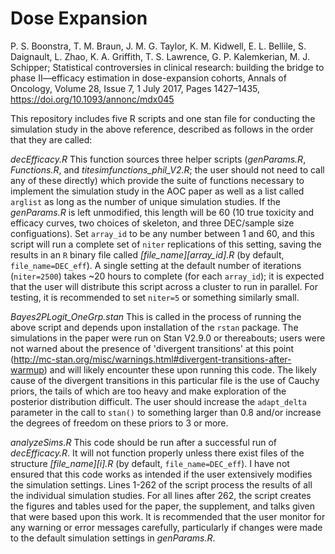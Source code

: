 # Dose Expansion

P. S. Boonstra, T. M. Braun, J. M. G. Taylor, K. M. Kidwell, E. L. Bellile, S. Daignault, L. Zhao, K. A. Griffith, T. S. Lawrence, G. P. Kalemkerian, M. J. Schipper; Statistical controversies in clinical research: building the bridge to phase II—efficacy estimation in dose-expansion cohorts, Annals of Oncology, Volume 28, Issue 7, 1 July 2017, Pages 1427–1435, https://doi.org/10.1093/annonc/mdx045

This repository includes five R scripts and one stan file for conducting the simulation study in the above reference, described as follows in the order that they are called:


*decEfficacy.R* This function sources three helper scripts (*genParams.R*, *Functions.R*, and *titesimfunctions_phil_V2.R*; the user should not need to call any of these directly) which provide the suite of functions necessary to implement the simulation study in the AOC paper as well as a list called `arglist` as long as the number of unique simulation studies. If the *genParams.R* is left unmodified, this length will be 60 (10 true toxicity and efficacy curves, two choices of skeleton, and three DEC/sample size configuations). Set `array_id` to be any number between 1 and 60, and this script will run a complete set of `niter` replications of this setting, saving the results in an `R` binary file called *[file_name][array_id].R* (by default, `file_name=DEC_eff`). A single setting at the default number of iterations (`niter=2500`) takes ~20 hours to complete (for each `array_id`); it is expected that the user will distribute this script across a cluster to run in parallel. For testing, it is recommended to set `niter=5` or something similarly small. 

*Bayes2PLogit_OneGrp.stan* This is called in the process of running the above script and depends upon installation of the `rstan` package. The simulations in the paper were run on Stan V2.9.0 or thereabouts; users were not warned about the presence of 'divergent transitions' at this point (http://mc-stan.org/misc/warnings.html#divergent-transitions-after-warmup) and will likely encounter these upon running this code. The likely cause of the divergent transitions in this particular file is the use of Cauchy priors, the tails of which are too heavy and make exploration of the posterior distribution difficult. The user should increase the `adapt_delta` parameter in the call to `stan()` to something larger than 0.8 and/or increase the degrees of freedom on these priors to 3 or more. 

*analyzeSims.R* This code should be run after a successful run of *decEfficacy.R*. It will not function properly unless there exist files of the structure *[file_name][i].R* (by default, `file_name=DEC_eff`). I have not ensured that this code works as intended if the user extensively modifies the simulation settings. Lines 1-262 of the script process the results of all the individual simulation studies. For all lines after 262, the script creates the figures and tables used for the paper, the supplement, and talks given that were based upon this work. It is recommended that the user monitor for any warning or error messages carefully, particularly if changes were made to the default simulation settings in *genParams.R*. 